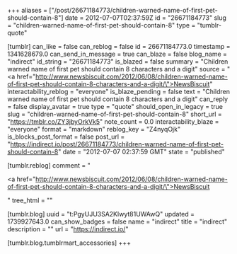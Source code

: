 +++
aliases = ["/post/26671184773/children-warned-name-of-first-pet-should-contain-8"]
date = 2012-07-07T02:37:59Z
id = "26671184773"
slug = "children-warned-name-of-first-pet-should-contain-8"
type = "tumblr-quote"

[tumblr]
can_like = false
can_reblog = false
id = 26671184773.0
timestamp = 1341628679.0
can_send_in_message = true
can_blaze = false
blog_name = "indirect"
id_string = "26671184773"
is_blazed = false
summary = "Children warned name of first pet should contain 8 characters and a digit"
source = "<a href=\"http://www.newsbiscuit.com/2012/06/08/children-warned-name-of-first-pet-should-contain-8-characters-and-a-digit/\">NewsBiscuit</a>"
interactability_reblog = "everyone"
is_blaze_pending = false
text = "Children warned name of first pet should contain 8 characters and a digit"
can_reply = false
display_avatar = true
type = "quote"
should_open_in_legacy = true
slug = "children-warned-name-of-first-pet-should-contain-8"
short_url = "https://tmblr.co/ZY3jbyOrkVk5"
note_count = 0.0
interactability_blaze = "everyone"
format = "markdown"
reblog_key = "Z4nyqOjk"
is_blocks_post_format = false
post_url = "https://indirect.io/post/26671184773/children-warned-name-of-first-pet-should-contain-8"
date = "2012-07-07 02:37:59 GMT"
state = "published"

[tumblr.reblog]
comment = "<p><a href=\"http://www.newsbiscuit.com/2012/06/08/children-warned-name-of-first-pet-should-contain-8-characters-and-a-digit/\">NewsBiscuit</a></p>"
tree_html = ""

[tumblr.blog]
uuid = "t:PgyUJU3SA2Klwyt81UWAwQ"
updated = 1739927643.0
can_show_badges = false
name = "indirect"
title = "indirect"
description = ""
url = "https://indirect.io/"

[tumblr.blog.tumblrmart_accessories]
+++
